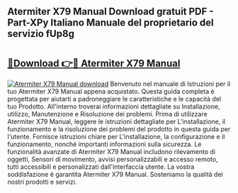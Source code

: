 ## Atermiter X79 Manual Download gratuit PDF - Part-XPy Italiano Manuale del proprietario del servizio fUp8g

# <h2><a href="http://dfc18c.blite.top/?on=Atermiter+X79+Manual">🔗Download 👉🔴 Atermiter X79 Manual</a></h2>

[![Atermiter X79 Manual download](https://i.imgur.com/lujVjoI.png)](http://dfc18c.blite.top/?on=Atermiter+X79+Manual)
Benvenuto nel manuale di Istruzioni per il tuo Atermiter X79 Manual appena acquistato. Questa guida completa è progettata per aiutarti a padroneggiare le caratteristiche e le capacità del tuo Prodotto. All'interno troverai informazioni dettagliate su Installazione, utilizzo, Manutenzione e Risoluzione dei problemi. Prima di utilizzare Atermiter X79 Manual, leggere le istruzioni dettagliate per L'installazione, il funzionamento e la risoluzione dei problemi del prodotto in questa guida per l'utente. Fornisce istruzioni chiare per L'installazione, la configurazione e il funzionamento, nonché importanti informazioni sulla sicurezza. Le funzionalità avanzate di Atermiter X79 Manual includono rilevamento di oggetti, Sensori di movimento, avvisi personalizzabili e accesso remoto, tutti accessibili e personalizzati dall'interfaccia utente. La vostra soddisfazione è garantita Atermiter X79 Manual. Sosteniamo la qualità dei nostri prodotti e servizi.
